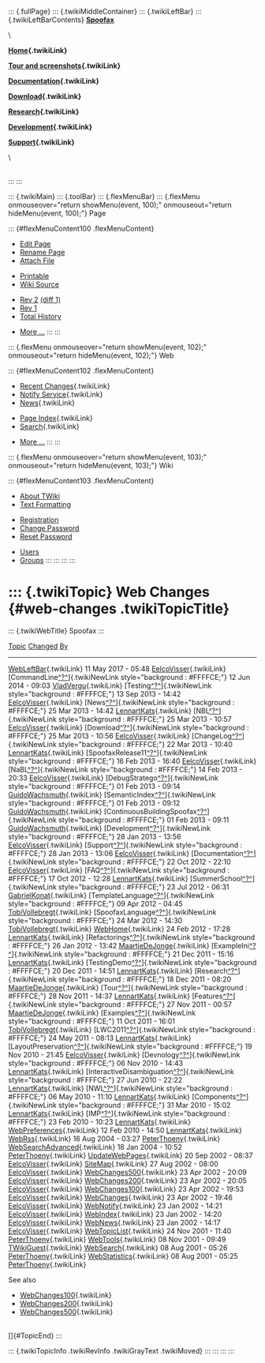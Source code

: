 ::: {.fullPage}
::: {.twikiMiddleContainer}
::: {.twikiLeftBar}
::: {.twikiLeftBarContents}
**[Spoofax](http://www.program-transformation.org/view/Spoofax/WebHome)**

\

**[Home](WebHome){.twikiLink}**

**[Tour and screenshots](Tour){.twikiLink}**

**[Documentation](Documentation){.twikiLink}**

**[Download](Download){.twikiLink}**

**[Research](Research){.twikiLink}**

**[Development](Development){.twikiLink}**

**[Support](Support){.twikiLink}**

\

\
:::
:::

::: {.twikiMain}
::: {.toolBar}
::: {.flexMenuBar}
::: {.flexMenu onmouseover="return showMenu(event, 100);" onmouseout="return hideMenu(event, 100);"}
Page

::: {#flexMenuContent100 .flexMenuContent}
-   [Edit
    Page](http://www.program-transformation.org/edit/Spoofax/WebChanges?t=1536825725)
-   [Rename
    Page](http://www.program-transformation.org/rename/Spoofax/WebChanges)
-   [Attach
    File](http://www.program-transformation.org/attach/Spoofax/WebChanges)

<!-- -->

-   [Printable](http://www.program-transformation.org/view/Spoofax/WebChanges?skin=print.pattern)
-   [Wiki
    Source](http://www.program-transformation.org/view/Spoofax/WebChanges?skin=text&raw=on&contenttype=text/plain)

<!-- -->

-   [Rev
    2](http://www.program-transformation.org/view/Spoofax/WebChanges?rev=1.2)
    [(diff 1)](http://www.program-transformation.org/rdiff/Spoofax/WebChanges?rev1=1.2&rev2=1.1)
-   [Rev
    1](http://www.program-transformation.org/view/Spoofax/WebChanges?rev=1.1)
-   [Total
    History](http://www.program-transformation.org/rdiff/Spoofax/WebChanges)

<!-- -->

-   [More
    \...](http://www.program-transformation.org/oops/Spoofax/WebChanges?template=oopsmore&param1=1.2&param2=1.2)
:::
:::

::: {.flexMenu onmouseover="return showMenu(event, 102);" onmouseout="return hideMenu(event, 102);"}
Web

::: {#flexMenuContent102 .flexMenuContent}
-   [Recent Changes](WebChanges){.twikiLink}
-   [Notify Service](WebNotify){.twikiLink}
-   [News](WebNews){.twikiLink}

<!-- -->

-   [Page Index](WebIndex){.twikiLink}
-   [Search](WebSearch){.twikiLink}

<!-- -->

-   [More
    \...](http://www.program-transformation.org/oops/Spoofax/WebChanges?template=oopsmore&param1=1.2&param2=1.2)
:::
:::

::: {.flexMenu onmouseover="return showMenu(event, 103);" onmouseout="return hideMenu(event, 103);"}
Wiki

::: {#flexMenuContent103 .flexMenuContent}
-   [About
    TWiki](http://www.program-transformation.org/view/TWiki/WebHome)
-   [Text
    Formatting](http://www.program-transformation.org/view/TWiki/TextFormattingRules)

<!-- -->

-   [Registration](http://www.program-transformation.org/view/TWiki/TWikiRegistration)
-   [Change
    Password](http://www.program-transformation.org/view/TWiki/ChangePassword)
-   [Reset
    Password](http://www.program-transformation.org/view/TWiki/ResetPassword)

<!-- -->

-   [Users](http://www.program-transformation.org/view/Main/TWikiUsers)
-   [Groups](http://www.program-transformation.org/view/Main/TWikiGroups)
:::
:::
:::
:::

::: {.twikiTopic}
Web Changes {#web-changes .twikiTopicTitle}
===========

::: {.twikiWebTitle}
Spoofax
:::

  [Topic](WebChanges@sortcol=0&table=1&up=0#sorted_table "Sort by this column")                                                                                                             [Changed](WebChanges@sortcol=1&table=1&up=0#sorted_table "Sort by this column")   [By](WebChanges@sortcol=2&table=1&up=0#sorted_table "Sort by this column")
  ----------------------------------------------------------------------------------------------------------------------------------------------------------------------------------------- --------------------------------------------------------------------------------- ----------------------------------------------------------------------------
  [WebLeftBar](../Main/WebLeftBar){.twikiLink}                                                                                                                                              11 May 2017 - 05:48                                                               [EelcoVisser](../Main/EelcoVisser){.twikiLink}
  [CommandLine[^?^](http://www.program-transformation.org/edit/Main/CommandLine?topicparent=Spoofax.WebChanges)]{.twikiNewLink style="background : #FFFFCE;"}                               12 Jun 2014 - 09:03                                                               [VladVergu](../Main/VladVergu){.twikiLink}
  [Testing[^?^](http://www.program-transformation.org/edit/Main/Testing?topicparent=Spoofax.WebChanges)]{.twikiNewLink style="background : #FFFFCE;"}                                       13 Sep 2013 - 14:42                                                               [EelcoVisser](../Main/EelcoVisser){.twikiLink}
  [News[^?^](http://www.program-transformation.org/edit/Main/News?topicparent=Spoofax.WebChanges)]{.twikiNewLink style="background : #FFFFCE;"}                                             25 Mar 2013 - 14:42                                                               [LennartKats](../Main/LennartKats){.twikiLink}
  [NBL[^?^](http://www.program-transformation.org/edit/Main/NBL?topicparent=Spoofax.WebChanges)]{.twikiNewLink style="background : #FFFFCE;"}                                               25 Mar 2013 - 10:57                                                               [EelcoVisser](../Main/EelcoVisser){.twikiLink}
  [Download[^?^](http://www.program-transformation.org/edit/Main/Download?topicparent=Spoofax.WebChanges)]{.twikiNewLink style="background : #FFFFCE;"}                                     25 Mar 2013 - 10:56                                                               [EelcoVisser](../Main/EelcoVisser){.twikiLink}
  [ChangeLog[^?^](http://www.program-transformation.org/edit/Main/ChangeLog?topicparent=Spoofax.WebChanges)]{.twikiNewLink style="background : #FFFFCE;"}                                   22 Mar 2013 - 10:40                                                               [LennartKats](../Main/LennartKats){.twikiLink}
  [SpoofaxRelease11[^?^](http://www.program-transformation.org/edit/Main/SpoofaxRelease11?topicparent=Spoofax.WebChanges)]{.twikiNewLink style="background : #FFFFCE;"}                     16 Feb 2013 - 16:40                                                               [EelcoVisser](../Main/EelcoVisser){.twikiLink}
  [NaBL[^?^](http://www.program-transformation.org/edit/Main/NaBL?topicparent=Spoofax.WebChanges)]{.twikiNewLink style="background : #FFFFCE;"}                                             14 Feb 2013 - 20:33                                                               [EelcoVisser](../Main/EelcoVisser){.twikiLink}
  [DebugStratego[^?^](http://www.program-transformation.org/edit/Main/DebugStratego?topicparent=Spoofax.WebChanges)]{.twikiNewLink style="background : #FFFFCE;"}                           01 Feb 2013 - 09:14                                                               [GuidoWachsmuth](../Main/GuidoWachsmuth){.twikiLink}
  [SemanticIndex[^?^](http://www.program-transformation.org/edit/Main/SemanticIndex?topicparent=Spoofax.WebChanges)]{.twikiNewLink style="background : #FFFFCE;"}                           01 Feb 2013 - 09:12                                                               [GuidoWachsmuth](../Main/GuidoWachsmuth){.twikiLink}
  [ContinuousBuildingSpoofax[^?^](http://www.program-transformation.org/edit/Main/ContinuousBuildingSpoofax?topicparent=Spoofax.WebChanges)]{.twikiNewLink style="background : #FFFFCE;"}   01 Feb 2013 - 09:11                                                               [GuidoWachsmuth](../Main/GuidoWachsmuth){.twikiLink}
  [Development[^?^](http://www.program-transformation.org/edit/Main/Development?topicparent=Spoofax.WebChanges)]{.twikiNewLink style="background : #FFFFCE;"}                               28 Jan 2013 - 13:56                                                               [EelcoVisser](../Main/EelcoVisser){.twikiLink}
  [Support[^?^](http://www.program-transformation.org/edit/Main/Support?topicparent=Spoofax.WebChanges)]{.twikiNewLink style="background : #FFFFCE;"}                                       28 Jan 2013 - 13:06                                                               [EelcoVisser](../Main/EelcoVisser){.twikiLink}
  [Documentation[^?^](http://www.program-transformation.org/edit/Main/Documentation?topicparent=Spoofax.WebChanges)]{.twikiNewLink style="background : #FFFFCE;"}                           22 Oct 2012 - 22:10                                                               [EelcoVisser](../Main/EelcoVisser){.twikiLink}
  [FAQ[^?^](http://www.program-transformation.org/edit/Main/FAQ?topicparent=Spoofax.WebChanges)]{.twikiNewLink style="background : #FFFFCE;"}                                               17 Oct 2012 - 12:28                                                               [LennartKats](../Main/LennartKats){.twikiLink}
  [SummerSchool[^?^](http://www.program-transformation.org/edit/Main/SummerSchool?topicparent=Spoofax.WebChanges)]{.twikiNewLink style="background : #FFFFCE;"}                             23 Jul 2012 - 06:31                                                               [GabrielKonat](../Main/GabrielKonat){.twikiLink}
  [TemplateLanguage[^?^](http://www.program-transformation.org/edit/Main/TemplateLanguage?topicparent=Spoofax.WebChanges)]{.twikiNewLink style="background : #FFFFCE;"}                     09 Apr 2012 - 04:45                                                               [TobiVollebregt](../Main/TobiVollebregt){.twikiLink}
  [SpoofaxLanguage[^?^](http://www.program-transformation.org/edit/Main/SpoofaxLanguage?topicparent=Spoofax.WebChanges)]{.twikiNewLink style="background : #FFFFCE;"}                       24 Mar 2012 - 14:30                                                               [TobiVollebregt](../Main/TobiVollebregt){.twikiLink}
  [WebHome](../Main/WebHome){.twikiLink}                                                                                                                                                    24 Feb 2012 - 17:28                                                               [LennartKats](../Main/LennartKats){.twikiLink}
  [Refactorings[^?^](http://www.program-transformation.org/edit/Main/Refactorings?topicparent=Spoofax.WebChanges)]{.twikiNewLink style="background : #FFFFCE;"}                             26 Jan 2012 - 13:42                                                               [MaartjeDeJonge](../Main/MaartjeDeJonge){.twikiLink}
  [ExampleIni[^?^](http://www.program-transformation.org/edit/Main/ExampleIni?topicparent=Spoofax.WebChanges)]{.twikiNewLink style="background : #FFFFCE;"}                                 21 Dec 2011 - 15:16                                                               [LennartKats](../Main/LennartKats){.twikiLink}
  [TestingDemo[^?^](http://www.program-transformation.org/edit/Main/TestingDemo?topicparent=Spoofax.WebChanges)]{.twikiNewLink style="background : #FFFFCE;"}                               20 Dec 2011 - 14:51                                                               [LennartKats](../Main/LennartKats){.twikiLink}
  [Research[^?^](http://www.program-transformation.org/edit/Main/Research?topicparent=Spoofax.WebChanges)]{.twikiNewLink style="background : #FFFFCE;"}                                     18 Dec 2011 - 08:20                                                               [MaartjeDeJonge](../Main/MaartjeDeJonge){.twikiLink}
  [Tour[^?^](http://www.program-transformation.org/edit/Main/Tour?topicparent=Spoofax.WebChanges)]{.twikiNewLink style="background : #FFFFCE;"}                                             28 Nov 2011 - 14:37                                                               [LennartKats](../Main/LennartKats){.twikiLink}
  [Features[^?^](http://www.program-transformation.org/edit/Main/Features?topicparent=Spoofax.WebChanges)]{.twikiNewLink style="background : #FFFFCE;"}                                     27 Nov 2011 - 00:57                                                               [MaartjeDeJonge](../Main/MaartjeDeJonge){.twikiLink}
  [Examples[^?^](http://www.program-transformation.org/edit/Main/Examples?topicparent=Spoofax.WebChanges)]{.twikiNewLink style="background : #FFFFCE;"}                                     11 Oct 2011 - 16:01                                                               [TobiVollebregt](../Main/TobiVollebregt){.twikiLink}
  [LWC2011[^?^](http://www.program-transformation.org/edit/Main/LWC2011?topicparent=Spoofax.WebChanges)]{.twikiNewLink style="background : #FFFFCE;"}                                       24 May 2011 - 08:13                                                               [LennartKats](../Main/LennartKats){.twikiLink}
  [LayoutPreservation[^?^](http://www.program-transformation.org/edit/Main/LayoutPreservation?topicparent=Spoofax.WebChanges)]{.twikiNewLink style="background : #FFFFCE;"}                 19 Nov 2010 - 21:45                                                               [EelcoVisser](../Main/EelcoVisser){.twikiLink}
  [Devnology[^?^](http://www.program-transformation.org/edit/Main/Devnology?topicparent=Spoofax.WebChanges)]{.twikiNewLink style="background : #FFFFCE;"}                                   06 Nov 2010 - 14:43                                                               [LennartKats](../Main/LennartKats){.twikiLink}
  [InteractiveDisambiguation[^?^](http://www.program-transformation.org/edit/Main/InteractiveDisambiguation?topicparent=Spoofax.WebChanges)]{.twikiNewLink style="background : #FFFFCE;"}   27 Jun 2010 - 22:22                                                               [LennartKats](../Main/LennartKats){.twikiLink}
  [NWL[^?^](http://www.program-transformation.org/edit/Main/NWL?topicparent=Spoofax.WebChanges)]{.twikiNewLink style="background : #FFFFCE;"}                                               06 May 2010 - 11:10                                                               [LennartKats](../Main/LennartKats){.twikiLink}
  [Components[^?^](http://www.program-transformation.org/edit/Main/Components?topicparent=Spoofax.WebChanges)]{.twikiNewLink style="background : #FFFFCE;"}                                 31 Mar 2010 - 15:02                                                               [LennartKats](../Main/LennartKats){.twikiLink}
  [IMP[^?^](http://www.program-transformation.org/edit/Main/IMP?topicparent=Spoofax.WebChanges)]{.twikiNewLink style="background : #FFFFCE;"}                                               23 Feb 2010 - 10:23                                                               [LennartKats](../Main/LennartKats){.twikiLink}
  [WebPreferences](../Main/WebPreferences){.twikiLink}                                                                                                                                      12 Feb 2010 - 14:50                                                               [LennartKats](../Main/LennartKats){.twikiLink}
  [WebRss](../Main/WebRss){.twikiLink}                                                                                                                                                      16 Aug 2004 - 03:27                                                               [PeterThoeny](../Main/PeterThoeny){.twikiLink}
  [WebSearchAdvanced](../Main/WebSearchAdvanced){.twikiLink}                                                                                                                                18 Jan 2004 - 10:52                                                               [PeterThoeny](../Main/PeterThoeny){.twikiLink}
  [UpdateWebPages](../Main/UpdateWebPages){.twikiLink}                                                                                                                                      20 Sep 2002 - 08:37                                                               [EelcoVisser](../Main/EelcoVisser){.twikiLink}
  [SiteMap](../Main/SiteMap){.twikiLink}                                                                                                                                                    27 Aug 2002 - 08:00                                                               [EelcoVisser](../Main/EelcoVisser){.twikiLink}
  [WebChanges500](../Main/WebChanges500){.twikiLink}                                                                                                                                        23 Apr 2002 - 20:09                                                               [EelcoVisser](../Main/EelcoVisser){.twikiLink}
  [WebChanges200](../Main/WebChanges200){.twikiLink}                                                                                                                                        23 Apr 2002 - 20:05                                                               [EelcoVisser](../Main/EelcoVisser){.twikiLink}
  [WebChanges100](../Main/WebChanges100){.twikiLink}                                                                                                                                        23 Apr 2002 - 19:53                                                               [EelcoVisser](../Main/EelcoVisser){.twikiLink}
  [WebChanges](../Main/WebChanges){.twikiLink}                                                                                                                                              23 Apr 2002 - 19:46                                                               [EelcoVisser](../Main/EelcoVisser){.twikiLink}
  [WebNotify](../Main/WebNotify){.twikiLink}                                                                                                                                                23 Jan 2002 - 14:21                                                               [EelcoVisser](../Main/EelcoVisser){.twikiLink}
  [WebIndex](../Main/WebIndex){.twikiLink}                                                                                                                                                  23 Jan 2002 - 14:20                                                               [EelcoVisser](../Main/EelcoVisser){.twikiLink}
  [WebNews](../Main/WebNews){.twikiLink}                                                                                                                                                    23 Jan 2002 - 14:17                                                               [EelcoVisser](../Main/EelcoVisser){.twikiLink}
  [WebTopicList](../Main/WebTopicList){.twikiLink}                                                                                                                                          24 Nov 2001 - 11:40                                                               [PeterThoeny](../Main/PeterThoeny){.twikiLink}
  [WebTools](../Main/WebTools){.twikiLink}                                                                                                                                                  08 Nov 2001 - 09:49                                                               [TWikiGuest](../Main/TWikiGuest){.twikiLink}
  [WebSearch](../Main/WebSearch){.twikiLink}                                                                                                                                                08 Aug 2001 - 05:26                                                               [PeterThoeny](../Main/PeterThoeny){.twikiLink}
  [WebStatistics](../Main/WebStatistics){.twikiLink}                                                                                                                                        08 Aug 2001 - 05:25                                                               [PeterThoeny](../Main/PeterThoeny){.twikiLink}

See also

-   [WebChanges100](../Main/WebChanges100){.twikiLink}
-   [WebChanges200](../Main/WebChanges200){.twikiLink}
-   [WebChanges500](../Main/WebChanges500){.twikiLink}

\
[]{#TopicEnd}
:::

::: {.twikiTopicInfo .twikiRevInfo .twikiGrayText .twikiMoved}
:::
:::
:::
:::
